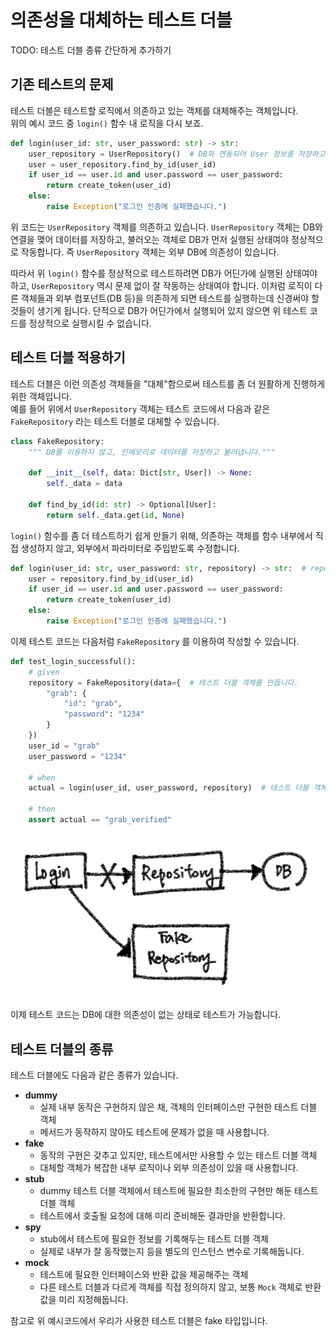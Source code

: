 # 의존성을 대체하는 테스트 더블

TODO: 테스트 더블 종류 간단하게 추가하기

## 기존 테스트의 문제

테스트 더블은 테스트할 로직에서 의존하고 있는 객체를 대체해주는 객체입니다.  
위의 예시 코드 중 `login()` 함수 내 로직을 다시 보죠.

```python
def login(user_id: str, user_password: str) -> str:
    user_repository = UserRepository()  # DB와 연동되어 User 정보를 저장하고 불러오는 객체
    user = user_repository.find_by_id(user_id)
    if user_id == user.id and user.password == user_password:
        return create_token(user_id)
   	else:
        raise Exception("로그인 인증에 실패했습니다.")
```

위 코드는 `UserRepository` 객체를 의존하고 있습니다. `UserRepository` 객체는 DB와 연결을 맺어 데이터를 저장하고, 불러오는 객체로 DB가 먼저 실행된 상태여야 정상적으로 작동합니다. 즉 `UserRepository` 객체는 외부 DB에 의존성이 있습니다.

따라서 위 `login()` 함수를 정상적으로 테스트하려면 DB가 어딘가에 실행된 상태여야 하고, `UserRepository` 역시 문제 없이 잘 작동하는 상태여야 합니다. 이처럼 로직이 다른 객체들과 외부 컴포넌트(DB 등)을 의존하게 되면 테스트를 실행하는데 신경써야 할 것들이 생기게 됩니다. 단적으로 DB가 어딘가에서 실행되어 있지 않으면 위 테스트 코드를 정상적으로 실행시킬 수 없습니다.



## 테스트 더블 적용하기

테스트 더블은 이런 의존성 객체들을 "대체"함으로써 테스트를 좀 더 원활하게 진행하게 위한 객체입니다.  
예를 들어 위에서 `UserRepository` 객체는 테스트 코드에서 다음과 같은 `FakeRepository` 라는 테스트 더블로 대체할 수 있습니다.

```python
class FakeRepository:
    """ DB를 이용하지 않고, 인메모리로 데이터를 저장하고 불러냅니다."""
    
    def __init__(self, data: Dict[str, User]) -> None:
        self._data = data
        
    def find_by_id(id: str) -> Optional[User]:
        return self._data.get(id, None)
```

`login()` 함수를 좀 더 테스트하기 쉽게 만들기 위해, 의존하는 객체를 함수 내부에서 직접 생성하지 않고, 외부에서 파라미터로 주입받도록 수정합니다.

```python
def login(user_id: str, user_password: str, repository) -> str:  # repository 파라미터를 추가합니다.
    user = repository.find_by_id(user_id)
    if user_id == user.id and user.password == user_password:
        return create_token(user_id)
   	else:
        raise Exception("로그인 인증에 실패했습니다.")
```

이제 테스트 코드는 다음처럼 `FakeRepository` 를 이용하여 작성할 수 있습니다.

```python
def test_login_successful():
    # given
    repository = FakeRepository(data={  # 테스트 더블 객체를 만듭니다.
        "grab": {
            "id": "grab",
            "password": "1234"
        }
    })
    user_id = "grab"
    user_password = "1234"
    
    # when
    actual = login(user_id, user_password, repository)  # 테스트 더블 객체를 주입합니다.
    
    # then
    assert actual == "grab_verified"
```

![image-20210915215215481](./images/image-20210915215215481.png)

이제 테스트 코드는 DB에 대한 의존성이 없는 상태로 테스트가 가능합니다. 

## 테스트 더블의 종류
테스트 더블에도 다음과 같은 종류가 있습니다.

 - **dummy**
     - 실제 내부 동작은 구현하지 않은 채, 객체의 인터페이스만 구현한 테스트 더블 객체
     - 메서드가 동작하지 않아도 테스트에 문제가 없을 때 사용합니다.
 - **fake**
     - 동작의 구현은 갖추고 있지만, 테스트에서만 사용할 수 있는 테스트 더블 객체
     - 대체할 객체가 복잡한 내부 로직이나 외부 의존성이 있을 때 사용합니다.
 - **stub**
     - dummy 테스트 더블 객체에서 테스트에 필요한 최소한의 구현만 해둔 테스트 더블 객체
     - 테스트에서 호출될 요청에 대해 미리 준비해둔 결과만을 반환합니다.
 - **spy**
     - stub에서 테스트에 필요한 정보를 기록해두는 테스트 더블 객체
     - 실제로 내부가 잘 동작했는지 등을 별도의 인스턴스 변수로 기록해둡니다.
 - **mock**
     - 테스트에 필요한 인터페이스와 반환 값을 제공해주는 객체
     - 다른 테스트 더블과 다르게 객체를 직접 정의하지 않고, 보통 `Mock` 객체로 반환 값을 미리 지정해둡니다.

 참고로 위 예시코드에서 우리가 사용한 테스트 더블은 fake 타입입니다. 

